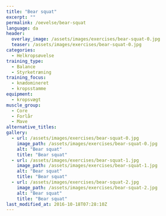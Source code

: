 ```yaml
---
title: "Bear squat"
excerpt: ""
permalink: /oevelse/bear-squat
language: da
header:
  overlay_image: /assets/images/exercises/bear-squat-0.jpg
  teaser: /assets/images/exercises/bear-squat-0.jpg
categories:
  - Helkropsøvelse
training_type: 
  - Balance
  - Styrketræning
training_focus: 
  - knædomineret
  - kropsstamme
equipment:
  - kropsvægt
muscle_group:
  - Core
  - Forlår
  - Mave
alternative_titles:
gallery:
  - url: /assets/images/exercises/bear-squat-0.jpg
    image_path: /assets/images/exercises/bear-squat-0.jpg
    alt: "Bear squat"
    title: "Bear squat"
  - url: /assets/images/exercises/bear-squat-1.jpg
    image_path: /assets/images/exercises/bear-squat-1.jpg
    alt: "Bear squat"
    title: "Bear squat"
  - url: /assets/images/exercises/bear-squat-2.jpg
    image_path: /assets/images/exercises/bear-squat-2.jpg
    alt: "Bear squat"
    title: "Bear squat"
last_modified_at: 2016-10-18T07:28:10Z
---
```




